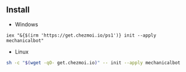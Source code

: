 ## Install

- Windows
```pwsh
iex "&{$(irm 'https://get.chezmoi.io/ps1')} init --apply mechanicalbot"
```

- Linux
```sh
sh -c "$(wget -qO- get.chezmoi.io)" -- init --apply mechanicalbot
```
